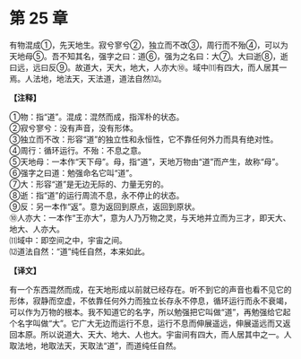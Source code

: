 # 第 25 章

有物混成①，先天地生。寂兮寥兮②，独立而不改③，周行而不殆④，可以为天地母⑤。吾不知其名，强字之曰：道⑥，强为之名曰：大⑦。大曰逝⑧，逝曰远，远曰反⑨。故道大，天大，地大，人亦大⑩。域中⑾有四大，而人居其一焉。人法地，地法天，天法道，道法自然⑿。

**【注释】**

①物：指“道”。混成：混然而成，指浑朴的状态。    
②寂兮寥兮：没有声音，没有形体。    
③独立而不改：形容“道”的独立性和永恒性，它不靠任何外力而具有绝对性。    
④周行：循环运行。不殆：不息之意。    
⑤天地母：一本作“天下母”。母，指“道”，天地万物由“道”而产生，故称“母”。    
⑥强字之曰道：勉强命名它叫“道”。    
⑦大：形容“道”是无边无际的、力量无穷的。    
⑧逝：指“道”的运行周流不息，永不停止的状态。    
⑨反：另一本作“返”。意为返回到原点，返回到原状。    
⑩人亦大：一本作“王亦大”，意为人乃万物之灵，与天地并立而为三才，即天大、地大、人亦大。    
⑾域中：即空间之中，宇宙之间。    
⑿道法自然：“道”纯任自然，本来如此。

**【译文】**

有一个东西混然而成，在天地形成以前就已经存在。听不到它的声音也看不见它的形体，寂静而空虚，不依靠任何外力而独立长存永不停息，循环运行而永不衰竭，可以作为万物的根本。我不知道它的名字，所以勉强把它叫做“道”，再勉强给它起个名字叫做“大”。它广大无边而运行不息，运行不息而伸展遥远，伸展遥远而又返回本原。所以说道大、天大、地大、人也大。宇宙间有四大，而人居其中之一。人取法地，地取法天，天取法“道”，而道纯任自然。
